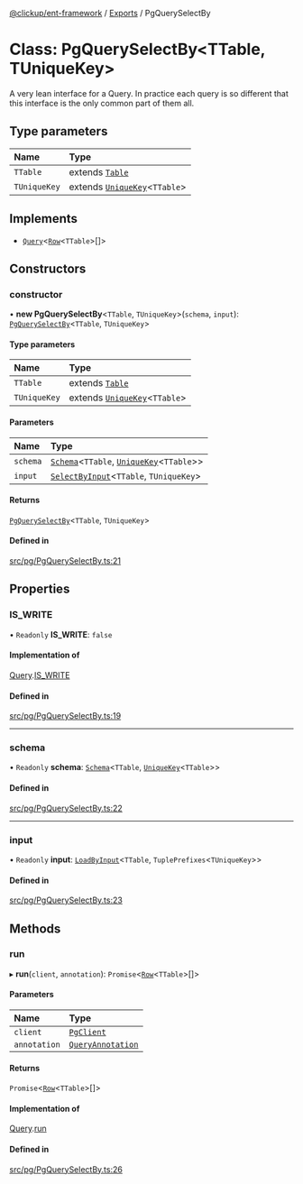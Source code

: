 [@clickup/ent-framework](../README.md) / [Exports](../modules.md) / PgQuerySelectBy

# Class: PgQuerySelectBy\<TTable, TUniqueKey\>

A very lean interface for a Query. In practice each query is so different
that this interface is the only common part of them all.

## Type parameters

| Name | Type |
| :------ | :------ |
| `TTable` | extends [`Table`](../modules.md#table) |
| `TUniqueKey` | extends [`UniqueKey`](../modules.md#uniquekey)\<`TTable`\> |

## Implements

- [`Query`](../interfaces/Query.md)\<[`Row`](../modules.md#row)\<`TTable`\>[]\>

## Constructors

### constructor

• **new PgQuerySelectBy**\<`TTable`, `TUniqueKey`\>(`schema`, `input`): [`PgQuerySelectBy`](PgQuerySelectBy.md)\<`TTable`, `TUniqueKey`\>

#### Type parameters

| Name | Type |
| :------ | :------ |
| `TTable` | extends [`Table`](../modules.md#table) |
| `TUniqueKey` | extends [`UniqueKey`](../modules.md#uniquekey)\<`TTable`\> |

#### Parameters

| Name | Type |
| :------ | :------ |
| `schema` | [`Schema`](Schema.md)\<`TTable`, [`UniqueKey`](../modules.md#uniquekey)\<`TTable`\>\> |
| `input` | [`SelectByInput`](../modules.md#selectbyinput)\<`TTable`, `TUniqueKey`\> |

#### Returns

[`PgQuerySelectBy`](PgQuerySelectBy.md)\<`TTable`, `TUniqueKey`\>

#### Defined in

[src/pg/PgQuerySelectBy.ts:21](https://github.com/clickup/ent-framework/blob/master/src/pg/PgQuerySelectBy.ts#L21)

## Properties

### IS\_WRITE

• `Readonly` **IS\_WRITE**: ``false``

#### Implementation of

[Query](../interfaces/Query.md).[IS_WRITE](../interfaces/Query.md#is_write)

#### Defined in

[src/pg/PgQuerySelectBy.ts:19](https://github.com/clickup/ent-framework/blob/master/src/pg/PgQuerySelectBy.ts#L19)

___

### schema

• `Readonly` **schema**: [`Schema`](Schema.md)\<`TTable`, [`UniqueKey`](../modules.md#uniquekey)\<`TTable`\>\>

#### Defined in

[src/pg/PgQuerySelectBy.ts:22](https://github.com/clickup/ent-framework/blob/master/src/pg/PgQuerySelectBy.ts#L22)

___

### input

• `Readonly` **input**: [`LoadByInput`](../modules.md#loadbyinput)\<`TTable`, `TuplePrefixes`\<`TUniqueKey`\>\>

#### Defined in

[src/pg/PgQuerySelectBy.ts:23](https://github.com/clickup/ent-framework/blob/master/src/pg/PgQuerySelectBy.ts#L23)

## Methods

### run

▸ **run**(`client`, `annotation`): `Promise`\<[`Row`](../modules.md#row)\<`TTable`\>[]\>

#### Parameters

| Name | Type |
| :------ | :------ |
| `client` | [`PgClient`](PgClient.md) |
| `annotation` | [`QueryAnnotation`](../interfaces/QueryAnnotation.md) |

#### Returns

`Promise`\<[`Row`](../modules.md#row)\<`TTable`\>[]\>

#### Implementation of

[Query](../interfaces/Query.md).[run](../interfaces/Query.md#run)

#### Defined in

[src/pg/PgQuerySelectBy.ts:26](https://github.com/clickup/ent-framework/blob/master/src/pg/PgQuerySelectBy.ts#L26)
